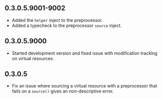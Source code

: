 ## 0.3.0.5.9001-9002

* Added the `helper` inject to the preprocessor.
* Added a typecheck to the preprocessor `source` inject.

## 0.3.0.5.9000

* Started development version and fixed issue with modification
  tracking on virtual resources.

## 0.3.0.5
 
 * Fix an issue where sourcing a virtual resource with a preprocessor
   that fails on a `source()` gives an non-descriptive error.
